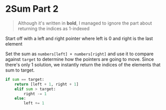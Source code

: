 # 2Sum Part 2

> Although it's written in **bold**, I managed to ignore the part about returning the indices as 1-indexed

Start off with a left and right pointer where left is 0 and right is the last element

Set the sum as `numbers[left] + numbers[right]` and use it to compare against `target` to determine how the pointers are going to move. Since there's only 1 solution, we instantly return the indices of the elements that sum to target.

``` python
if sum == target:
    return [left + 1, right + 1]
    elif sum > target:
        right -= 1
    else:
        left += 1
```

